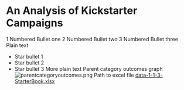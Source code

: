 # An Analysis of Kickstarter Campaigns
1 Numbered Bullet one
2 Numbered Bullet two
3 Numbered Bullet three
Plain text
* Star bullet 1
* Star bullet 2
* Star bullet 3
More plain text
Parent category outcomes graph
![parentcategoryoutcomes.png](assets/images/ParentCategoryOutcomes.png)
Path to excel file
[data-1-1-3-StarterBook.xlsx](/data-1-1-3-StarterBook.xlsx)
